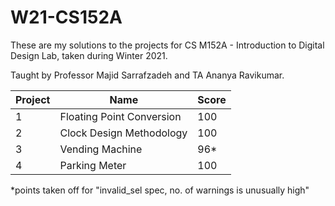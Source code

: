 # W21-CS152A

These are my solutions to the projects for CS M152A - Introduction to Digital Design Lab, taken during Winter 2021.

Taught by Professor Majid Sarrafzadeh and TA Ananya Ravikumar.

| Project | Name                      | Score  |
| ------- | ------------------------- | ------ |
| 1       | Floating Point Conversion | 100    |
| 2       | Clock Design Methodology  | 100    |
| 3       | Vending Machine           | 96*    |
| 4       | Parking Meter             | 100    |

*points taken off for "invalid_sel spec, no. of warnings is unusually high"
